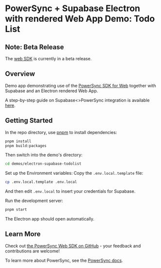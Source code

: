 # PowerSync + Supabase Electron with rendered Web App Demo: Todo List

## Note: Beta Release

The [web SDK](/packages/web/) is currently in a beta release.

## Overview

Demo app demonstrating use of the [PowerSync SDK for Web](https://www.npmjs.com/package/@powersync/web) together with Supabase and an Electron rendered Web App.

A step-by-step guide on Supabase<>PowerSync integration is available [here](https://docs.powersync.com/integration-guides/supabase).

## Getting Started

In the repo directory, use [pnpm](https://pnpm.io/installation) to install dependencies:

```bash
pnpm install
pnpm build:packages
```

Then switch into the demo's directory:

```bash
cd demos/electron-supabase-todolist
```

Set up the Environment variables: Copy the `.env.local.template` file:

```bash
cp .env.local.template .env.local
```

And then edit `.env.local` to insert your credentials for Supabase.

Run the development server:

```bash
pnpm start
```

The Electron app should open automatically.

## Learn More

Check out [the PowerSync Web SDK on GitHub](https://github.com/powersync-ja/powersync-js/tree/main/packages/web) - your feedback and contributions are welcome!

To learn more about PowerSync, see the [PowerSync docs](https://docs.powersync.com).
